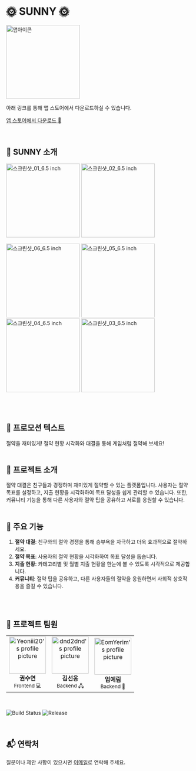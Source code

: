 # 🌞 SUNNY 🌞

<img src="https://github.com/SUNNY-PJ/.github/assets/100350818/fc755de8-3cb6-46a4-b70a-d769cebbebb1" width="200" title="앱아이콘">

<br />

아래 링크를 통해 앱 스토어에서 다운로드하실 수 있습니다.

[앱 스토어에서 다운로드 📲](https://itunes.apple.com/app/id6479210024)

<br />

## 📱 SUNNY 소개
<p align="center">
   <p>
  <img src="https://github.com/user-attachments/assets/143b67f9-0eee-4ed7-a858-d2e7050f6b0f" width="200" title="스크린샷_01_6.5 inch">
  <img src="https://github.com/user-attachments/assets/6ff5b594-de33-4ea7-b541-05f3b7eba24e" width="200" title="스크린샷_02_6.5 inch">
  </p>
  <p>
  <img src="https://github.com/user-attachments/assets/7633684e-ab21-41fc-98e3-4b618e6a9d13" width="200" title="스크린샷_06_6.5 inch">
  <img src="https://github.com/user-attachments/assets/a96dfdfc-8575-4169-9566-8435d5f9d31e" width="200" title="스크린샷_05_6.5 inch">
  <img src="https://github.com/user-attachments/assets/6b51420b-1503-4799-8e71-fec28d26bf08" width="200" title="스크린샷_04_6.5 inch">
  <img src="https://github.com/user-attachments/assets/e7b89fa6-757d-4c7c-8006-77483fc9be31" width="200" title="스크린샷_03_6.5 inch">
  </p>
</p>

<br />
<br />

## 🌟 프로모션 텍스트
절약을 재미있게! 절약 현황 시각화와 대결을 통해 게임처럼 절약해 보세요!
<br />
<br />

## 📖 프로젝트 소개
절약 대결은 친구들과 경쟁하며 재미있게 절약할 수 있는 플랫폼입니다. 사용자는 절약 목표를 설정하고, 지출 현황을 시각화하여 목표 달성을 쉽게 관리할 수 있습니다. 또한, 커뮤니티 기능을 통해 다른 사용자와 절약 팁을 공유하고 서로를 응원할 수 있습니다.
<br />
<br />

## 🔑 주요 기능
1. **절약 대결**: 친구와의 절약 경쟁을 통해 승부욕을 자극하고 더욱 효과적으로 절약하세요.
2. **절약 목표**: 사용자의 절약 현황을 시각화하여 목표 달성을 돕습니다.
3. **지출 현황**: 카테고리별 및 월별 지출 현황을 한눈에 볼 수 있도록 시각적으로 제공합니다.
4. **커뮤니티**: 절약 팁을 공유하고, 다른 사용자들의 절약을 응원하면서 사회적 상호작용을 즐길 수 있습니다.

<br />
<br />

## 👥 프로젝트 팀원

<table>
  <tr>
    <td align="center">
       <a href="https://github.com/yeoniii20">
      <img src="https://avatars.githubusercontent.com/yeoniii20" width="100px;" alt="Yeoniii20's profile picture"/>
      </a>
      <br />
      <b>권수연</b>
      <br />
      <sub>Frontend 💻</sub>
      <br />
    </td>
    <td align="center">
      <a href="https://github.com/dnd2dnd">
      <img src="https://avatars.githubusercontent.com/dnd2dnd" width="100px;" alt="dnd2dnd's profile picture"/>
      </a>
      <br />
      <b>김선웅</b>
      <br />
      <sub>Backend 🖧</sub>
      <br />
    </td>
    <td align="center">
      <a href="https://github.com/EomYerim">
      <img src="https://avatars.githubusercontent.com/EomYerim" width="100px;" alt="EomYerim's profile picture"/>
        </a>
      <br />
      <b>엄예림</b>
      <br />
     <!-- <a href="https://github.com/EomYerim">GitHub</a> -->
      <sub>Backend 💾</sub>
      <br />
    </td>
  </tr>
</table>

<br />

![Build Status](https://img.shields.io/github/actions/workflow/status/SUNNY-PJ/Frontend/deploy.yml)
![Release](https://img.shields.io/github/release/SUNNY-PJ/Frontend)
<!-- ![Build Status](https://img.shields.io/github/actions/workflow/status/SUNNY-PJ/Backend/deploy.yml) -->
<!-- ![License](https://img.shields.io/github/license/SUNNY-PJ/.github) -->

<br />

<!--
## 🚀 설치 및 사용 방법

### 설치
```bash
git clone https://github.com/SUNNY-PJ/Frontend.git
cd Frontend
npm install
```

### 실행
```
npx expo start
```

<br />
<br />

## 🤝 기여 방법

1. 이 저장소를 fork합니다.
2. 새로운 branch를 생성합니다. (`git checkout -b feature/새로운기능`)
3. 변경 사항을 commit합니다. (`git commit -am 'Add 새로운기능'`)
4. branch에 push합니다. (`git push origin feature/새로운기능`)
5. Pull Request를 생성합니다.


<br />
<br />

## 📄 라이선스

이 프로젝트는 MIT 라이선스 하에 배포됩니다. 자세한 내용은 [LICENSE](../LICENSE) 파일을 참조하세요.

<br />
<br />
-->

## 📬 연락처

질문이나 제안 사항이 있으시면 [이메일](suyoooi@gmail.com)로 연락해 주세요.
